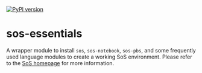 [![PyPI version](https://badge.fury.io/py/sos-essentials.svg)](https://badge.fury.io/py/sos-essentials)

# sos-essentials

A wrapper module to install `sos`, `sos-notebook`, `sos-pbs`, and some frequently used language modules to create a working SoS environment. Please refer to the [SoS homepage](http://vatlab.github.io/SOS) for more information.
